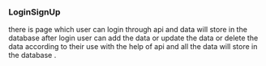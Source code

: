 ### LoginSignUp ###
there is page which user can login through api and data will store in the database after login user can add the data or update the data or delete the data according to their use with the help of api and all the data will store in the database .
